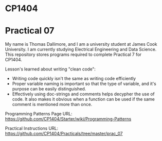 # CP1404 
# Practical 07

My name is Thomas Dallimore, and I am a university student at James Cook University.
I am currently studying Electrical Engineering and Data Science. 
This repository stores programs required to complete Practical 7 for CP1404.

Lesson's learned about writing "clean code":
- Writing code quickly isn't the same as writing code efficiently
- Proper variable naming is important so that the type of variable, and it's purpose can be easily distinguished.
- Effectively using doc-strings and comments helps decypher the use of code. It also makes it obvious when a function can be used if the same comment is mentioned more than once. 

Programming Patterns Page URL:
https://github.com/CP1404/Starter/wiki/Programming-Patterns

Practical Instructions URL:
https://github.com/CP1404/Practicals/tree/master/prac_07


